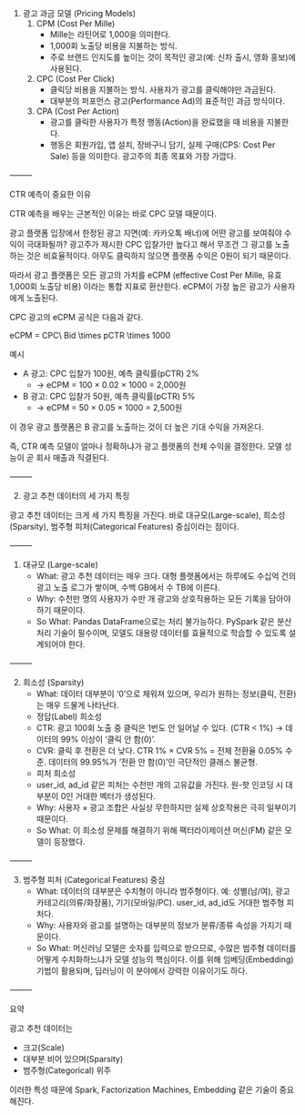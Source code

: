 01. 광고 과금 모델 (Pricing Models)
	1.	CPM (Cost Per Mille)
        - Mille는 라틴어로 1,000을 의미한다.
        - 1,000회 노출당 비용을 지불하는 방식.
        - 주로 브랜드 인지도를 높이는 것이 목적인 광고(예: 신차 출시, 영화 홍보)에 사용된다.
	2.	CPC (Cost Per Click)
        - 클릭당 비용을 지불하는 방식. 사용자가 광고를 클릭해야만 과금된다.
        - 대부분의 퍼포먼스 광고(Performance Ad)의 표준적인 과금 방식이다.
	3.	CPA (Cost Per Action)
        - 광고를 클릭한 사용자가 특정 행동(Action)을 완료했을 때 비용을 지불한다.
        - 행동은 회원가입, 앱 설치, 장바구니 담기, 실제 구매(CPS: Cost Per Sale) 등을 의미한다. 광고주의 최종 목표와 가장 가깝다.

⸻

CTR 예측이 중요한 이유

CTR 예측을 배우는 근본적인 이유는 바로 CPC 모델 때문이다.

광고 플랫폼 입장에서 한정된 광고 지면(예: 카카오톡 배너)에 어떤 광고를 보여줘야 수익이 극대화될까?
광고주가 제시한 CPC 입찰가만 높다고 해서 무조건 그 광고를 노출하는 것은 비효율적이다. 아무도 클릭하지 않으면 플랫폼 수익은 0원이 되기 때문이다.

따라서 광고 플랫폼은 모든 광고의 가치를 eCPM (effective Cost Per Mille, 유효 1,000회 노출당 비용) 이라는 통합 지표로 환산한다. eCPM이 가장 높은 광고가 사용자에게 노출된다.

CPC 광고의 eCPM 공식은 다음과 같다.

eCPM = CPC\ Bid \times pCTR \times 1000

예시
- A 광고: CPC 입찰가 100원, 예측 클릭률(pCTR) 2%
    - → eCPM = 100 × 0.02 × 1000 = 2,000원
- B 광고: CPC 입찰가 50원, 예측 클릭률(pCTR) 5%
    - → eCPM = 50 × 0.05 × 1000 = 2,500원

이 경우 광고 플랫폼은 B 광고를 노출하는 것이 더 높은 기대 수익을 가져온다.

즉, CTR 예측 모델이 얼마나 정확하냐가 광고 플랫폼의 전체 수익을 결정한다. 모델 성능이 곧 회사 매출과 직결된다.

⸻

02. 광고 추천 데이터의 세 가지 특징

광고 추천 데이터는 크게 세 가지 특징을 가진다. 바로 대규모(Large-scale), 희소성(Sparsity), 범주형 피처(Categorical Features) 중심이라는 점이다.

⸻

1. 대규모 (Large-scale)
    - What: 광고 추천 데이터는 매우 크다. 대형 플랫폼에서는 하루에도 수십억 건의 광고 노출 로그가 쌓이며, 수백 GB에서 수 TB에 이른다.
    - Why: 수천만 명의 사용자가 수만 개 광고와 상호작용하는 모든 기록을 담아야 하기 때문이다.
    - So What: Pandas DataFrame으로는 처리 불가능하다. PySpark 같은 분산 처리 기술이 필수이며, 모델도 대용량 데이터를 효율적으로 학습할 수 있도록 설계되어야 한다.

⸻

2. 희소성 (Sparsity)
    - What: 데이터 대부분이 ‘0’으로 채워져 있으며, 우리가 원하는 정보(클릭, 전환)는 매우 드물게 나타난다.
    - 정답(Label) 희소성
    - CTR: 광고 100회 노출 중 클릭은 1번도 안 일어날 수 있다. (CTR < 1%) → 데이터의 99% 이상이 ‘클릭 안 함(0)’.
    - CVR: 클릭 후 전환은 더 낮다. CTR 1% × CVR 5% = 전체 전환율 0.05% 수준. 데이터의 99.95%가 ’전환 안 함(0)’인 극단적인 클래스 불균형.
    - 피처 희소성
    - user_id, ad_id 같은 피처는 수천만 개의 고유값을 가진다. 원-핫 인코딩 시 대부분이 0인 거대한 벡터가 생성된다.
    - Why: 사용자 × 광고 조합은 사실상 무한하지만 실제 상호작용은 극히 일부이기 때문이다.
    - So What: 이 희소성 문제를 해결하기 위해 팩터라이제이션 머신(FM) 같은 모델이 등장했다.

⸻

3. 범주형 피처 (Categorical Features) 중심
    - What: 데이터의 대부분은 수치형이 아니라 범주형이다. 예: 성별(남/여), 광고 카테고리(의류/화장품), 기기(모바일/PC). user_id, ad_id도 거대한 범주형 피처다.
    - Why: 사용자와 광고를 설명하는 대부분의 정보가 분류/종류 속성을 가지기 때문이다.
    - So What: 머신러닝 모델은 숫자를 입력으로 받으므로, 수많은 범주형 데이터를 어떻게 수치화하느냐가 모델 성능의 핵심이다. 이를 위해 임베딩(Embedding) 기법이 활용되며, 딥러닝이 이 분야에서 강력한 이유이기도 하다.

⸻

요약

광고 추천 데이터는
- 크고(Scale)
- 대부분 비어 있으며(Sparsity)
- 범주형(Categorical) 위주

이러한 특성 때문에 Spark, Factorization Machines, Embedding 같은 기술이 중요해진다.